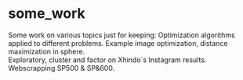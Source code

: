 # some_work
Some work on various topics just for keeping:
Optimization algorithms applied to different problems. Example image optimization, distance maximization in sphere.  
Exploratory, cluster and factor on Xhindo´s Instagram results. 
Webscrapping SP500 & SP&600. 
